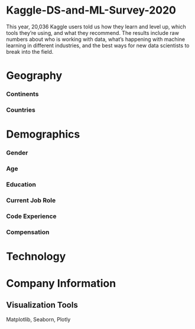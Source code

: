 # Kaggle-DS-and-ML-Survey-2020
This year, 20,036 Kaggle users told us how they learn and level up, which tools they’re using, and what they recommend. The results include raw numbers about who is working with data, what’s happening with machine learning in different industries, and the best ways for new data scientists to break into the field.
# Geography
### Continents
### Countries
# Demographics
### Gender
### Age
### Education
### Current Job Role
### Code Experience
### Compensation
# Technology
# Company Information
## Visualization Tools
Matplotlib, Seaborn, Plotly 
